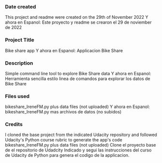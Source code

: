 

### Date created
This project and readme were created on the 29th of November 2022
Y ahora en Espanol: 
Este proyecto y readme se crearon el 29 de noviember de 2022

### Project Title
Bike share app
Y ahora en Espanol:
Applicacion Bike Share

### Description
Simple command line tool to explore Bike Share data
Y ahora en Espanol:
Herramienta sencilla estilo linea de comandos para explorar los datos de Bike Share

### Files used
bikeshare_IreneFM.py plus data files (not uploaded)
Y ahora en Espanol:
bikeshare_IreneFM.py mas archivos de datos (no subidos)

### Credits
I cloned the base project from the indicated Udacity repository and followed Udacity's Python course rubric to generate the app's code
bikeshare_IreneFM.py plus data files (not uploaded)
Clone el proyecto base de el repositorio de Udadcity Indicado y segui las instrucciones del curso de Udacity de Python para genera el codigo de la applicacion.
